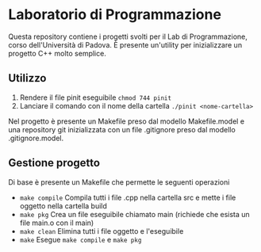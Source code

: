 # Laboratorio di Programmazione

Questa repository contiene i progetti svolti per il Lab di Programmazione, corso dell'Università di Padova.
È presente un'utility per inizializzare un progetto C++ molto semplice.

## Utilizzo

1. Rendere il file pinit eseguibile `chmod 744 pinit`
2. Lanciare il comando con il nome della cartella `./pinit <nome-cartella>`

Nel progetto è presente un Makefile preso dal modello Makefile.model e una repository git inizializzata con un file .gitignore preso dal modello .gitignore.model.

## Gestione progetto

Di base è presente un Makefile che permette le seguenti operazioni
- `make compile` Compila tutti i file .cpp nella cartella src e mette i file oggetto nella cartella build
- `make pkg` Crea un file eseguibile chiamato main (richiede che esista un file main.o con il main)
- `make clean` Elimina tutti i file oggetto e l'eseguibile
- `make` Esegue `make compile` e `make pkg`
